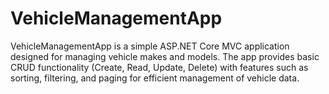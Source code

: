 # VehicleManagementApp
 VehicleManagementApp is a simple ASP.NET Core MVC application designed for managing vehicle makes and models. The app provides basic CRUD functionality (Create, Read, Update, Delete) with features such as sorting, filtering, and paging for efficient management of vehicle data. 
